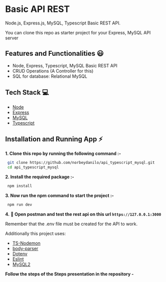 # Basic API REST

Node.js, Express.js, MySQL, Typescript Basic REST API.

You can clone this repo as starter project for your Express, MySQL API server

## Features and Functionalities 😃

- Node, Express, Typescript, MySQL Basic REST API
- CRUD Operations (A Controller for this)
- SQL for database: Relational MySQL

## Tech Stack 💻

- [Node](https://nodejs.org/en)
- [Express](https://expressjs.com/)
- [MySQL](https://www.mysql.com)
- [Typescript](https://nodejs.dev/en/learn/nodejs-with-typescript/)

## Installation and Running App :zap:

**1. Clone this repo by running the following command :-**

```bash
 git clone https://github.com/norbeydanilo/api_typescript_mysql.git
 cd api_typescript_mysql
```

**2. Install the required package :-**

```bash
 npm install
```

**3. Now run the npm command to start the project :-**

```bash
 npm run dev
```

**4.** **🎉 Open postman and test the rest api on this url `https://127.0.0.1:3000`**

Remember that the .env file must be created for the API to work.

Additionally this project uses: 

- [TS-Nodemon](https://stackoverflow.com/questions/37979489/how-to-watch-and-reload-ts-node-when-typescript-files-change)
- [body-parser](https://www.npmjs.com/package/body-parser)
- [Dotenv](https://www.npmjs.com/package/dotenv)
- [Eslint](https://eslint.org)
- [MySQL2](https://www.npmjs.com/package/mysql2)

**Follow the steps of the Steps presentation in the repository -**
